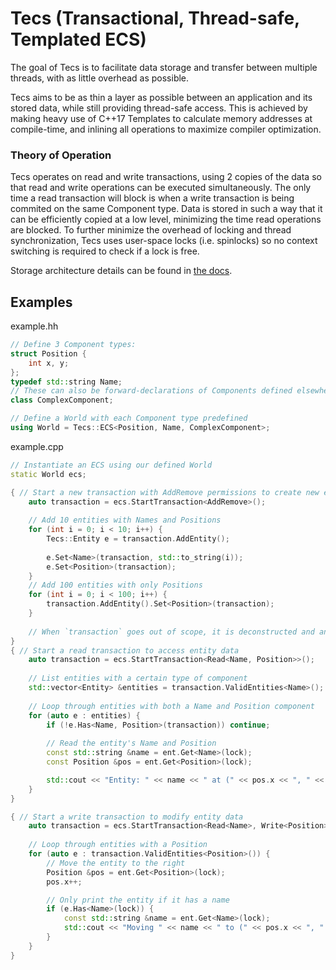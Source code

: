# Tecs (Transactional, Thread-safe, Templated ECS)

The goal of Tecs is to facilitate data storage and transfer between multiple threads, with as little overhead as possible.

Tecs aims to be as thin a layer as possible between an application and its stored data, while still providing thread-safe access.
This is achieved by making heavy use of C++17 Templates to calculate memory addresses at compile-time, and inlining all
operations to maximize compiler optimization.

### Theory of Operation

Tecs operates on read and write transactions, using 2 copies of the data so that read and write operations can be executed
simultaneously. The only time a read transaction will block is when a write transaction is being commited on the same Component type.
Data is stored in such a way that it can be efficiently copied at a low level, minimizing the time read operations are blocked.
To further minimize the overhead of locking and thread synchronization, Tecs uses user-space locks (i.e. spinlocks) so no
context switching is required to check if a lock is free.

Storage architecture details can be found in [the docs](https://github.com/xthexder/Tecs/tree/master/docs).

## Examples

example.hh
```c++
// Define 3 Component types:
struct Position {
    int x, y;
};
typedef std::string Name;
// These can also be forward-declarations of Components defined elsewhere.
class ComplexComponent;

// Define a World with each Component type predefined
using World = Tecs::ECS<Position, Name, ComplexComponent>;
```

example.cpp
```c++
// Instantiate an ECS using our defined World
static World ecs;

{ // Start a new transaction with AddRemove permissions to create new entities and components
    auto transaction = ecs.StartTransaction<AddRemove>();
    
    // Add 10 entities with Names and Positions
    for (int i = 0; i < 10; i++) {
        Tecs::Entity e = transaction.AddEntity();
        
        e.Set<Name>(transaction, std::to_string(i));
        e.Set<Position>(transaction);
    }
    // Add 100 entities with only Positions
    for (int i = 0; i < 100; i++) {
        transaction.AddEntity().Set<Position>(transaction);
    }
    
    // When `transaction` goes out of scope, it is deconstructed and any changes made to entities will be commited to the ECS.
}
{ // Start a read transaction to access entity data
    auto transaction = ecs.StartTransaction<Read<Name, Position>>();
    
    // List entities with a certain type of component
    std::vector<Entity> &entities = transaction.ValidEntities<Name>();
    
    // Loop through entities with both a Name and Position component
    for (auto e : entities) {
        if (!e.Has<Name, Position>(transaction)) continue;
        
        // Read the entity's Name and Position
        const std::string &name = ent.Get<Name>(lock);
        const Position &pos = ent.Get<Position>(lock);

        std::cout << "Entity: " << name << " at (" << pos.x << ", " << pos.y << ")" << std::endl;
    }
}

{ // Start a write transaction to modify entity data
    auto transaction = ecs.StartTransaction<Read<Name>, Write<Position>>();
    
    // Loop through entities with a Position
    for (auto e : transaction.ValidEntities<Position>()) {
        // Move the entity to the right
        Position &pos = ent.Get<Position>(lock);
        pos.x++;

        // Only print the entity if it has a name
        if (e.Has<Name>(lock)) {
            const std::string &name = ent.Get<Name>(lock);
            std::cout << "Moving " << name << " to (" << pos.x << ", " << pos.y << ")" << std::endl;
        }
    }
}
```
